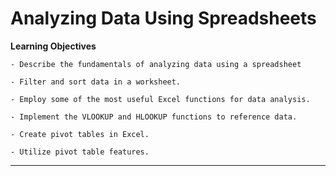 # Analyzing Data Using Spreadsheets

**Learning Objectives**

    - Describe the fundamentals of analyzing data using a spreadsheet
    
    - Filter and sort data in a worksheet.
    
    - Employ some of the most useful Excel functions for data analysis.
    
    - Implement the VLOOKUP and HLOOKUP functions to reference data.
    
    - Create pivot tables in Excel.
    
    - Utilize pivot table features.

-----------------------
